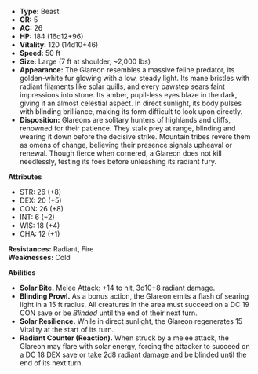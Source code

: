 - **Type:** Beast
- **CR:** 5
- **AC:** 26
- **HP:** 184 (16d12+96)
- **Vitality:** 120 (14d10+46)
- **Speed:** 50 ft
- **Size:** Large (7 ft at shoulder, ~2,000 lbs)
- **Appearance:** The Glareon resembles a massive feline predator, its golden-white fur glowing with a low, steady light. Its mane bristles with radiant filaments like solar quills, and every pawstep sears faint impressions into stone. Its amber, pupil-less eyes blaze in the dark, giving it an almost celestial aspect. In direct sunlight, its body pulses with blinding brilliance, making its form difficult to look upon directly.
- **Disposition:** Glareons are solitary hunters of highlands and cliffs, renowned for their patience. They stalk prey at range, blinding and wearing it down before the decisive strike. Mountain tribes revere them as omens of change, believing their presence signals upheaval or renewal. Though fierce when cornered, a Glareon does not kill needlessly, testing its foes before unleashing its radiant fury.

**Attributes**
- STR: 26 (+8)
- DEX: 20 (+5)
- CON: 26 (+8)
- INT: 6 (−2)
- WIS: 18 (+4)
- CHA: 12 (+1)

**Resistances:** Radiant, Fire  
**Weaknesses:** Cold

**Abilities**
- **Solar Bite.** Melee Attack: +14 to hit, 3d10+8 radiant damage.
- **Blinding Prowl.** As a bonus action, the Glareon emits a flash of searing light in a 15 ft radius. All creatures in the area must succeed on a DC 19 CON save or be _Blinded_ until the end of their next turn.
- **Solar Resilience.** While in direct sunlight, the Glareon regenerates 15 Vitality at the start of its turn.
- **Radiant Counter (Reaction).** When struck by a melee attack, the Glareon may flare with solar energy, forcing the attacker to succeed on a DC 18 DEX save or take 2d8 radiant damage and be blinded until the end of its next turn.